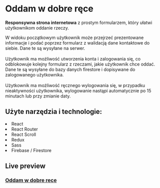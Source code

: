 # Oddam w dobre ręce

**Responsywna strona internetowa** z prostym formularzem, który ułatwi użytkownikom oddanie rzeczy. <br/>

W widoku początkowym użytkownik może przejrzeć prezentowane informacje i podać poprzez formularz 
z walidacją dane kontaktowe do siebie. Dane te są wysyłane na serwer. <br/><br/>
Użytkownik ma możliwość utworzenia konta i zalogowania się, co odblokowuje kolejny formularz z rzeczami, jakie użytkownik chce oddać.
Dane te są wysyłane do bazy danych firestore i dopisywane do zalogowanego użytkownika. <br/><br/>
Użytkownik ma możliwość ręcznego wylogowania się, w przypadku nieaktywności użytkownika, wylogowanie nastąpi automatycznie po 15 minutach lub przy zmianie daty.

## Użyte narzędzia i technologie:
<li>React</li>
<li>React Router</li>
<li>React Scroll</li>
<li>Redux</li>
<li>Sass</li>
<li>Firebase / Firestore</li>

## Live preview
### [Oddam w dobre rece](https://oddajrzeczy-ab.web.app/)
